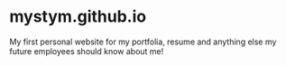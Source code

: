 # mystym.github.io
My first personal website for my portfolia, resume and anything else my future employees should know about me!
